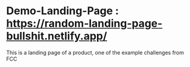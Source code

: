 # Demo-Landing-Page : https://random-landing-page-bullshit.netlify.app/
This is a landing page of a product, one of the example challenges from FCC 
